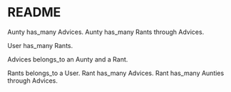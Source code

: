 # README

Aunty has_many Advices.
Aunty has_many Rants through Advices.

User has_many Rants.

Advices belongs_to an Aunty and a Rant.

Rants belongs_to a User.
Rant has_many Advices.
Rant has_many Aunties through Advices.
